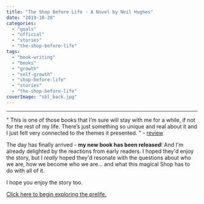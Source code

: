 ```yaml
---
title: "The Shop Before Life - A Novel by Neil Hughes"
date: "2019-10-28"
categories: 
  - "goals"
  - "official"
  - "stories"
  - "the-shop-before-life"
tags: 
  - "book-writing"
  - "books"
  - "growth"
  - "self-growth"
  - "shop-before-life"
  - "stories"
  - "the-shop-before-life"
coverImage: "sbl_back.jpg"
---
```


* * *

" This is one of those books that I’m sure will stay with me for a while, if not for the rest of my life. There’s just something so unique and real about it and I just felt very connected to the themes it presented. " - [review](https://mymindspeaksaloud.wordpress.com/2019/10/28/the-shop-before-life-by-neil-hughes-gifted-book-review/)  
  
The day has finally arrived - **my new book has been released**! And I'm already delighted by the reactions from early readers. I hoped they'd enjoy the story, but I _really_ hoped they'd resonate with the questions about who we are, how we become who we are... and what this magical Shop has to do with all of it.

I hope you enjoy the story too.

[Click here to begin exploring the prelife.](https://enhughesiasm.com/sbl)
